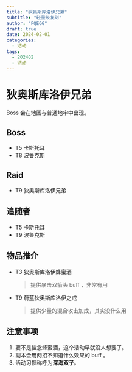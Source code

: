 ```yaml
---
title: "狄奥斯库洛伊兄弟"
subtitle: "轻量级复刻"
author: "FQEGG"
draft: true
date: 2024-02-01
categories:
  - 活动
tags:
  - 202402
  - 活动
---
```


# 狄奥斯库洛伊兄弟

Boss 会在地图与普通地牢中出现。

## Boss

- T5 卡斯托耳
- T8 波鲁克斯

## Raid

- T9 狄奥斯库洛伊兄弟

## 追随者

- T5 卡斯托耳
- T9 波鲁克斯

## 物品推介

- T3 狄奥斯库洛伊蜂蜜酒
  > 提供暴击双箭头 buff ，非常有用
- T9 蔚蓝狄奥斯库洛伊之戒
  > 提供少量的混合攻击加成，其实没什么用

## 注意事项

1. 要不是挂念蜂蜜酒，这个活动早就没人想要了。
2. 副本会用两招不知道什么效果的 buff 。
3. 活动习惯称呼为**深海双子**。